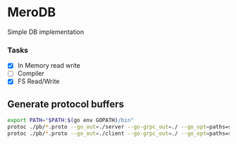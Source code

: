 # MeroDB
Simple DB implementation

### Tasks
- [x] In Memory read write
- [ ] Compiler
- [x] FS Read/Write

## Generate protocol buffers
```bash
export PATH="$PATH:$(go env GOPATH)/bin"
protoc ./pb/*.proto --go_out=./server --go-grpc_out=./ --go_opt=paths=source_relative 
protoc ./pb/*.proto --go_out=./client --go-grpc_out=./ --go_opt=paths=source_relative 
```




